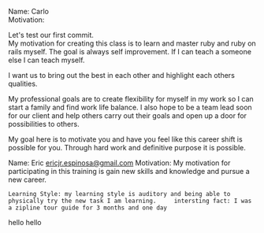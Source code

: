 Name: Carlo  
Motivation:

  Let's test our first commit.   
  My motivation for creating this class is to learn and master ruby and ruby on rails myself. The goal is always self improvement. If I can   teach a someone else I can teach myself.
  
  I want us to bring out the best in each other and highlight each others qualities. 
  
  My professional goals are to create flexibility for myself in my work so I can start a family and find work life balance. I also hope to   be a team lead soon for our client and help others carry out their goals and open up a door for possibilities to others.
  
  My goal here is to motivate you and have you feel like this career shift is possible for you. Through hard work and definitive purpose it 
  is possible. 
  
  Name: Eric ericjr.espinosa@gmail.com
  Motivation:
    My motivation for participating in this training is gain new skills and knowledge and pursue a new career. 
    
    Learning Style: my learning style is auditory and being able to physically try the new task I am learning.     intersting fact: I was a zipline tour guide for 3 months and one day
hello hello

 
